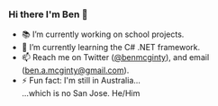 ### Hi there I'm Ben 👋


- 📚 I’m currently working on school projects.
- 🌱 I’m currently learning the C# .NET framework.
- 📫 Reach me on Twitter (<a href="https://twitter.com/BenMcGinty">@benmcginty</a>), and email (<a href="mailto:ben.a.mcginty@gmail.com">ben.a.mcginty@gmail.com</a>).
- ⚡ Fun fact: I'm still in Australia...<br>
        ...which is no San Jose.
He/Him
